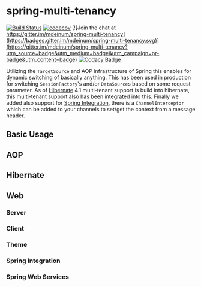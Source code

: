 # spring-multi-tenancy

[![Build Status](https://travis-ci.org/mdeinum/spring-multi-tenancy.svg?branch=master)](https://travis-ci.org/mdeinum/spring-multi-tenancy)
[![codecov](https://codecov.io/gh/mdeinum/spring-multi-tenancy/branch/master/graph/badge.svg)](https://codecov.io/gh/mdeinum/spring-multi-tenancy)
[![Join the chat at https://gitter.im/mdeinum/spring-multi-tenancy](https://badges.gitter.im/mdeinum/spring-multi-tenancy.svg)](https://gitter.im/mdeinum/spring-multi-tenancy?utm_source=badge&utm_medium=badge&utm_campaign=pr-badge&utm_content=badge)
[![Codacy Badge](https://api.codacy.com/project/badge/Grade/2543de5c54a245029a94b8bbe2266c71)](https://www.codacy.com/app/mdeinum/spring-multi-tenancy?utm_source=github.com&amp;utm_medium=referral&amp;utm_content=mdeinum/spring-multi-tenancy&amp;utm_campaign=Badge_Grade)

Utilizing the `TargetSource` and AOP infrastructure of Spring this enables for dynamic switching of basically anything. This has been used in production for switching `SessionFactory`'s and/or `DataSource`s based on some request parameter.
As of [Hibernate](http://www.hibernate.org) 4.1 multi-tenant support is build into hibernate, this multi-tenant support also has been integrated into this. Finally we added also support for [Spring Integration](http://projects.spring.io/spring-integration/), there is a `ChannelInterceptor` which can be added to your channels to set/get the context from a message header.

## Basic Usage

## AOP


## Hibernate

## Web

### Server
### Client

### Theme

### Spring Integration

### Spring Web Services

